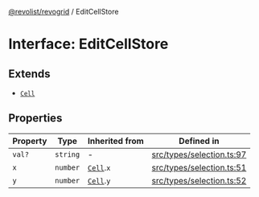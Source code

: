 [@revolist/revogrid](README.md) / EditCellStore

# Interface: EditCellStore

## Extends

- [`Cell`](Interface.Cell.md)

## Properties

| Property | Type | Inherited from | Defined in |
| ------ | ------ | ------ | ------ |
| `val?` | `string` | - | [src/types/selection.ts:97](https://github.com/revolist/revogrid/blob/6957d67da887b25ac544cadb80669dc782e7d7d6/src/types/selection.ts#L97) |
| `x` | `number` | [`Cell`](Interface.Cell.md).`x` | [src/types/selection.ts:51](https://github.com/revolist/revogrid/blob/6957d67da887b25ac544cadb80669dc782e7d7d6/src/types/selection.ts#L51) |
| `y` | `number` | [`Cell`](Interface.Cell.md).`y` | [src/types/selection.ts:52](https://github.com/revolist/revogrid/blob/6957d67da887b25ac544cadb80669dc782e7d7d6/src/types/selection.ts#L52) |
